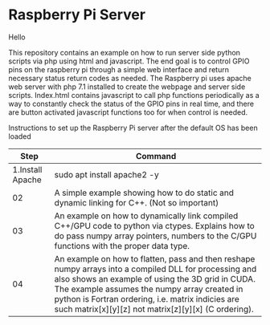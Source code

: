 # Raspberry Pi Server

Hello

This repository contains an example on how to run server side python scripts via php using html and javascript.  The end goal is to control GPIO pins on the raspberry pi through a simple web interface and return necessary status return codes as needed.  The Raspberry pi uses apache web server with php 7.1 installed to create the webpage and server side scripts.  Index.html contains javascript to call php functions periodically as a way to constantly check the status of the GPIO pins in real time, and there are button activated javascript functions too for when control is needed.

Instructions to set up the Raspberry Pi server after the default OS has been loaded

Step             | Command
------------            | -------------
1.Install Apache           |  sudo apt install apache2 -y 
02 | A simple example showing how to do static and dynamic linking for C++.  (Not so important)
03 | An example on how to dynamically link compiled C++/GPU code to python via ctypes.  Explains how to do pass numpy array pointers, numbers to the C/GPU functions with the proper data type.
04 | An example on how to flatten, pass and then reshape numpy arrays into a compiled DLL for processing and also shows an example of using the 3D grid in CUDA.  The example assumes the numpy array created in python is Fortran ordering, i.e. matrix indicies are such matrix[x][y][z] not matrix[z][y][x] (C ordering).